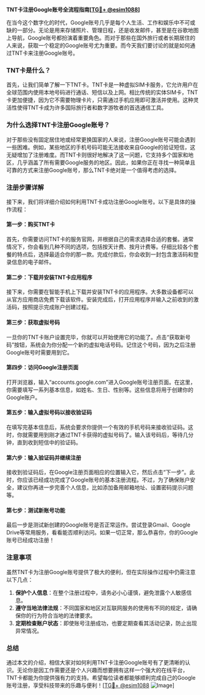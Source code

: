 **TNT卡注册Google账号全流程指南[[TG💪+ @esim1088](https://t.me/s/esim1088)]**

在当今这个数字化的时代，Google账号几乎是每个人生活、工作和娱乐中不可或缺的一部分。无论是用来存储照片、管理日程，还是收发邮件，甚至是在谷歌地图上导航，Google账号都扮演着重要角色。而对于那些在国外旅行或者长期居住的人来说，获取一个稳定的Google账号尤为重要。而今天我们要讨论的就是如何通过TNT卡来注册Google账号。

### TNT卡是什么？

首先，让我们简单了解一下TNT卡。TNT卡是一种虚拟SIM卡服务，它允许用户在全球范围内使用本地号码进行通话、短信以及上网。相比传统的实体SIM卡，TNT卡更加便捷，因为它不需要物理卡片，只需通过手机应用即可激活并使用。这种灵活性使得TNT卡成为许多国际旅行者和数字游牧者的首选通信工具。

### 为什么选择TNT卡注册Google账号？

对于那些没有固定居住地或经常更换国家的人来说，注册Google账号可能会遇到一些困难。例如，某些地区的手机号码可能无法接收来自Google的验证短信，这无疑增加了注册难度。而TNT卡则很好地解决了这一问题，它支持多个国家和地区，几乎涵盖了所有需要Google服务的地区。因此，如果你正在寻找一种简单且可靠的方式来注册Google账号，那么TNT卡绝对是一个值得考虑的选择。

### 注册步骤详解

接下来，我们将详细介绍如何利用TNT卡成功注册Google账号。以下是具体的操作流程：

#### 第一步：购买TNT卡

首先，你需要访问TNT卡的服务官网，并根据自己的需求选择合适的套餐。通常情况下，你会看到几种不同的选项，包括按天计费、按月计费等。仔细比较各个套餐的特点后，选择最适合你的那一款。完成付款后，你会收到一封包含激活码和登录信息的电子邮件。

#### 第二步：下载并安装TNT卡应用程序

接下来，你需要在智能手机上下载并安装TNT卡的应用程序。大多数设备都可以从官方应用商店免费下载该软件。安装完成后，打开应用程序并输入之前收到的激活码，按照提示完成账户创建过程。

#### 第三步：获取虚拟号码

一旦你的TNT卡账户设置完毕，你就可以开始使用它的功能了。点击“获取新号码”按钮，系统会为你分配一个新的虚拟电话号码。记住这个号码，因为之后注册Google账号时需要用到它。

#### 第四步：访问Google注册页面

打开浏览器，输入“accounts.google.com”进入Google账号注册页面。在这里，你需要填写一系列基本信息，如姓名、生日、性别等。这些信息将用于创建你的Google账户。

#### 第五步：输入虚拟号码以接收验证码

在填写完基本信息后，系统会要求你提供一个有效的手机号码来接收验证码。这时，你就需要用到刚才通过TNT卡获得的虚拟号码了。输入该号码后，等待几分钟，直到收到短信中的验证码。

#### 第六步：输入验证码并继续注册

接收到验证码后，在Google注册页面相应的位置输入它，然后点击“下一步”。此时，你应该已经成功完成了Google账号的基本注册流程。不过，为了确保账户安全，建议你再进一步完善个人信息，比如添加备用邮箱地址、设置密码提示问题等。

#### 第七步：测试新账号功能

最后一步是测试新创建的Google账号是否正常运作。尝试登录Gmail、Google Drive等常用服务，看看能否顺利访问。如果一切正常，那么恭喜你，你的Google账号已经成功注册！

### 注意事项

虽然TNT卡为注册Google账号提供了极大的便利，但在实际操作过程中仍需注意以下几点：

1. **保护个人信息**：在整个注册过程中，请务必小心谨慎，避免泄露个人敏感信息。
2. **遵守当地法律法规**：不同国家和地区对互联网服务的使用有不同的规定，请确保你的行为符合当地的法律要求。
3. **定期检查账户状态**：即使账号注册成功，也要定期查看其活动记录，防止出现异常情况。

### 总结

通过本文的介绍，相信大家对如何利用TNT卡注册Google账号有了更清晰的认识。无论你是因工作需要还是个人兴趣而想要拥有这样一个强大的在线平台，TNT卡都能为你提供强有力的支持。希望每位读者都能够顺利完成自己的Google账号注册，享受科技带来的乐趣与便利！[[TG💪+ @esim1088](https://t.me/s/esim1088) ![Image](https://i.postimg.cc/4NQfJmqS/Snipaste-2025-05-13-00-14-12.png)]